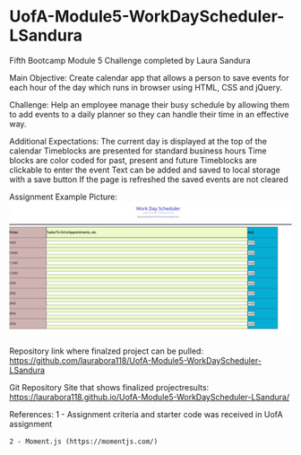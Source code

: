 # UofA-Module5-WorkDayScheduler-LSandura
Fifth Bootcamp Module 5 Challenge completed by Laura Sandura

Main Objective: 
Create calendar app that allows a person to save events for each hour of the day which runs in browser using HTML, CSS and jQuery.

Challenge: 
Help an employee manage their busy schedule by allowing them to add events to a daily planner so they can handle their time in an effective way.

Additional Expectations:
  The current day is displayed at the top of the calendar
  Timeblocks are presented for standard business hours
  Time blocks are color coded for past, present and future
  Timeblocks are clickable to enter the event
  Text can be added and saved to local storage with a save button
  If the page is refreshed the saved events are not cleared
    
Assignment Example Picture:
    ![Site Example](./Assets/Images/Website1.JPG)
    
Repository link where finalzed project can be pulled:
    https://github.com/laurabora118/UofA-Module5-WorkDayScheduler-LSandura

Git Repository Site that shows finalized projectresults:
    https://laurabora118.github.io/UofA-Module5-WorkDayScheduler-LSandura/
    
References:
    1 - Assignment criteria and starter code was received in UofA assignment 

    2 - Moment.js (https://momentjs.com/)

